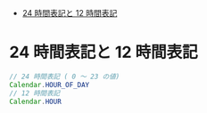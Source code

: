 <!-- TOC START min:1 max:3 link:true asterisk:false update:true -->
- [24 時間表記と 12 時間表記](#24-時間表記と-12-時間表記)
<!-- TOC END -->


# 24 時間表記と 12 時間表記

```Java
// 24 時間表記 ( 0 ～ 23 の値)
Calendar.HOUR_OF_DAY
// 12 時間表記
Calendar.HOUR
```
